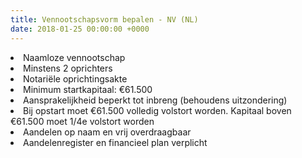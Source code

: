 ```yaml
---
title: Vennootschapsvorm bepalen - NV (NL)
date: 2018-01-25 00:00:00 +0000
---
```

<li>Naamloze vennootschap</li>

<li>Minstens 2 oprichters</li>

<li> Notariële oprichtingsakte</li>

<li>Minimum startkapitaal: €61.500</li>

<li>Aansprakelijkheid beperkt tot inbreng (behoudens uitzondering)</li>

<li>Bij opstart moet €61.500 volledig volstort worden. Kapitaal boven €61.500 moet 1/4e volstort worden</li>

<li>Aandelen op naam en vrij overdraagbaar</li>

<li>Aandelenregister en financieel plan verplicht</li>